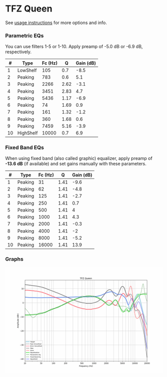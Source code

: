 # TFZ Queen
See [usage instructions](https://github.com/jaakkopasanen/AutoEq#usage) for more options and info.

### Parametric EQs
You can use filters 1-5 or 1-10. Apply preamp of -5.0 dB or -6.9 dB, respectively.

|   # | Type      |   Fc (Hz) |    Q |   Gain (dB) |
|-----|-----------|-----------|------|-------------|
|   1 | LowShelf  |       105 | 0.7  |        -8.5 |
|   2 | Peaking   |       783 | 0.6  |         5.1 |
|   3 | Peaking   |      2266 | 2.62 |        -3.1 |
|   4 | Peaking   |      3451 | 2.83 |         4.7 |
|   5 | Peaking   |      5436 | 1.17 |        -6.9 |
|   6 | Peaking   |        74 | 1.69 |         0.9 |
|   7 | Peaking   |       161 | 1.32 |        -1.2 |
|   8 | Peaking   |       360 | 1.68 |         0.6 |
|   9 | Peaking   |      7459 | 5.16 |        -3.9 |
|  10 | HighShelf |     10000 | 0.7  |         6.9 |

### Fixed Band EQs
When using fixed band (also called graphic) equalizer, apply preamp of **-13.6 dB** (if available) and set gains manually with these parameters.

|   # | Type    |   Fc (Hz) |    Q |   Gain (dB) |
|-----|---------|-----------|------|-------------|
|   1 | Peaking |        31 | 1.41 |        -9.6 |
|   2 | Peaking |        62 | 1.41 |        -4.8 |
|   3 | Peaking |       125 | 1.41 |        -2.7 |
|   4 | Peaking |       250 | 1.41 |         0.7 |
|   5 | Peaking |       500 | 1.41 |         4   |
|   6 | Peaking |      1000 | 1.41 |         4.3 |
|   7 | Peaking |      2000 | 1.41 |        -0.3 |
|   8 | Peaking |      4000 | 1.41 |        -2   |
|   9 | Peaking |      8000 | 1.41 |        -5.2 |
|  10 | Peaking |     16000 | 1.41 |        13.9 |

### Graphs
![](./TFZ%20Queen.png)
